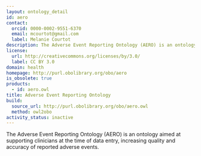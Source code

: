 ```yaml
---
layout: ontology_detail
id: aero
contact:
  orcid: 0000-0002-9551-6370
  email: mcourtot@gmail.com
  label: Melanie Courtot
description: The Adverse Event Reporting Ontology (AERO) is an ontology aimed at supporting clinicians at the time of data entry, increasing quality and accuracy of reported adverse events
license:
  url: http://creativecommons.org/licenses/by/3.0/
  label: CC BY 3.0
domain: health
homepage: http://purl.obolibrary.org/obo/aero
is_obsolete: true
products:
  - id: aero.owl
title: Adverse Event Reporting Ontology
build:
  source_url: http://purl.obolibrary.org/obo/aero.owl
  method: owl2obo
activity_status: inactive
---
```


The Adverse Event Reporting Ontology (AERO) is an ontology aimed at supporting clinicians at the time of data entry, increasing quality and accuracy of reported adverse events.
